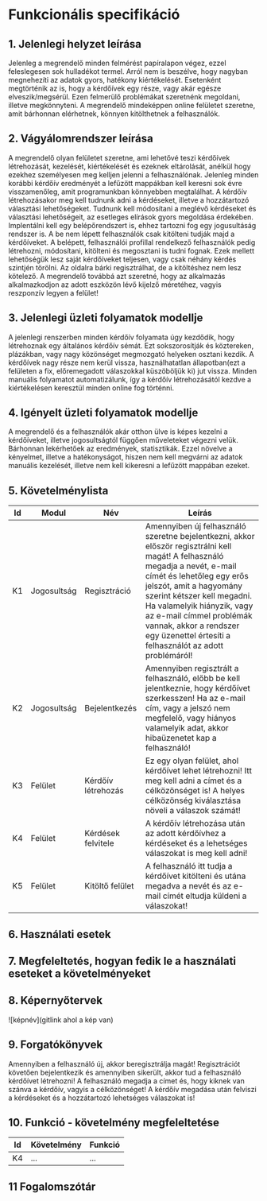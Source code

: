 # Funkcionális specifikáció
## 1. Jelenlegi helyzet leírása

Jelenleg a megrendelő minden felmérést papíralapon végez, ezzel feleslegesen sok hulladékot termel. Arról nem is beszélve, hogy nagyban megnehezíti az adatok gyors, hatékony kiértékelését. Esetenként megtörténik az is, hogy a kérdőívek egy része, vagy akár egésze elveszik/megsérül. Ezen felmerülő problémákat szeretnénk megoldani, illetve megkönnyteni. A megrendelő mindeképpen online felületet szeretne, amit bárhonnan elérhetnek, könnyen kitölthetnek a felhasználók.

## 2. Vágyálomrendszer leírása

A megrendelő olyan felületet szeretne, ami lehetővé teszi kérdőívek létrehozását, kezelését, kiértékelését és ezeknek eltárolását, anélkül hogy ezekhez személyesen meg kelljen jelenni a felhasználónak. Jelenleg minden korábbi kérdőív eredményét a lefűzött mappákban kell keresni sok évre visszamenőleg, amit programunkban könnyebben megtalálhat. A kérdőív létrehozásakor meg kell tudnunk adni a kérdéseket, illetve a hozzátartozó választási lehetőségeket. Tudnunk kell módosítani a meglévő kérdéseket és választási lehetőségeit, az esetleges elírások gyors megoldása érdekében. Implentálni kell egy belépőrendszert is, ehhez tartozni fog egy jogusultáság rendszer is. A be nem lépett felhasználók csak kitölteni tudják majd a kérdőíveket. A belépett, felhasználói profillal rendelkező felhasználók pedig létrehozni, módosítani, kitölteni és megosztani is tudni fognak. Ezek mellett lehetőségük lesz saját kérdőíveket teljesen, vagy csak néhány kérdés szintjén törölni. Az oldalra bárki regisztrálhat, de a kitöltéshez nem lesz kötelező. A megrendelő továbbá azt szeretné, hogy az alkalmazás alkalmazkodjon az adott eszközön lévő kijelző méretéhez, vagyis reszponzív legyen a felület!

## 3. Jelenlegi üzleti folyamatok modellje

A jelenlegi renszerben minden kérdőív folyamata úgy kezdődik, hogy létrehoznak egy általános kérdőív sémát. Ezt sokszorosítják és köztereken, plázákban, vagy nagy közönséget megmozgató helyeken osztani kezdik. A kérdőívek nagy része nem kerül vissza, használhatatlan állapotban(ezt a felületen a fix, előremegadott válaszokkal küszöböljük ki) jut vissza. Minden manuális folyamatot automatizálunk, így a kérdőív létrehozásától kezdve a kiértékelésen keresztül minden online fog történni.

## 4. Igényelt üzleti folyamatok modellje

A megrendelő és a felhasználók akár otthon ülve is képes kezelni a kérdőíveket, illetve jogosultságtól függően műveleteket végezni velük. Bárhonnan lekérhetőek az eredmények, statisztikák. Ezzel növelve a kényelmet, illetve a hatékonyságot, hiszen nem kell megvárni az adatok manuális kezelését, illetve nem kell kikeresni a lefűzött mappában ezeket.

## 5. Követelménylista

| Id | Modul | Név | Leírás |
| :---: | --- | --- | --- |
| K1 |Jogosultság| Regisztráció |Amennyiben új felhasználó szeretne bejelentkezni, akkor először regisztrálni kell magát! A felhasználó megadja a nevét, e-mail címét és lehetőleg egy erős jelszót, amit a hagyomány szerint kétszer kell megadni. Ha valamelyik hiányzik, vagy az e-mail címmel problémák vannak, akkor a rendszer egy üzenettel értesíti a felhasználót az adott problémáról! |
| K2 | Jogosultság| Bejelentkezés | Amennyiben regisztrált a felhasználó, előbb be kell jelentkeznie, hogy kérdőívet szerkesszen! Ha az e-mail cím, vagy a jelszó nem megfelelő, vagy hiányos valamelyik adat, akkor hibaüzenetet kap a felhasználó! |
| K3| Felület | Kérdőív létrehozás | Ez egy olyan felület, ahol kérdőívet lehet létrehozni! Itt meg kell adni a címet és a célközönséget is! A helyes célközönség kiválasztása növeli a válaszok számát!|
| K4 | Felület | Kérdések felvitele | A kérdőív létrehozása után az adott kérdőívhez a kérdéseket és a lehetséges válaszokat is meg kell adni! |
| K5| Felület | Kitöltő felület | A felhasználó itt tudja a kérdőívet kitölteni és utána megadva a nevét és az e-mail címét eltudja küldeni a válaszokat! |
## 6. Használati esetek

## 7. Megfeleltetés, hogyan fedik le a használati eseteket a követelményeket

## 8. Képernyőtervek

![képnév](gitlink ahol a kép van)

## 9. Forgatókönyvek
Amennyiben a felhasználó új, akkor beregisztrálja magát! Regisztrációt követően bejelentkezik és amennyiben sikerült, akkor tud a felhasználó kérdőívet létrehozni! A felhasználó megadja a címet és, hogy kiknek van szánva a kérdőív, vagyis a célközönséget! A kérdőív megadása után felviszi a kérdéseket és a hozzátartozó lehetséges válaszokat is!
## 10. Funkció - követelmény megfeleltetése

| Id | Követelmény | Funkció |
| :---: | --- | --- |
| K4 | ... | ... |

## 11 Fogalomszótár
